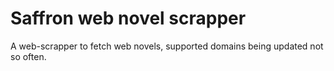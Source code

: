 # Saffron web novel scrapper

A web-scrapper to fetch web novels, supported domains being updated not so often.
